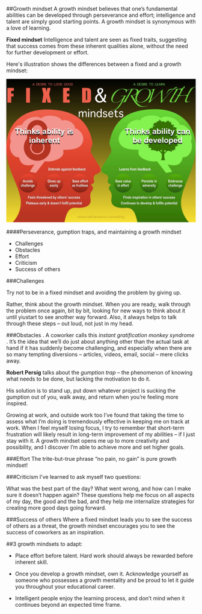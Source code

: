 ##Growth mindset
A growth mindset believes that one’s fundamental abilities can be developed through perseverance and effort; intelligence and talent are simply good starting points. A growth mindset is synonymous with a love of learning.

**Fixed mindset**
 Intelligence and talent are seen as fixed traits, suggesting that success comes from these inherent qualities alone, without the need for further development or effort.

Here's illustration shows the differences between a fixed and a growth mindset:

![growth-and-fixed-mindset](mindset.jpg)

####Perseverance, gumption traps, and maintaining a growth mindset
* Challenges
* Obstacles
* Effort
* Criticism
* Success of others


###Challenges

Try not to be  in a fixed mindset and avoiding the problem by giving up.

Rather, think about the growth mindset. When you are ready, walk through the problem once again, bit by bit, looking for new ways to think about it until yiustart to see another way forward. Also, it always helps to talk through these steps – out loud, not just in my head.

###Obstacles
. A coworker calls this *instant gratification monkey syndrome* . It’s the idea that we’ll do just about anything other than the actual task at hand if it has suddenly become challenging, and especially when there are so many tempting diversions – articles, videos, email, social – mere clicks away.

**Robert Persig** talks about the *gumption trap* – the phenomenon of knowing what needs to be done, but lacking the motivation to do it.

His solution is to stand up, put down whatever project is sucking the gumption out of you, walk away, and return when you’re feeling more inspired.

Growing at work, and outside work too
I’ve found that taking the time to assess what I’m doing is tremendously effective in keeping me on track at work. When I feel myself losing focus, I try to remember that short-term frustration will likely result in long-term improvement of my abilities – if I just stay with it. A growth mindset opens me up to more creativity and possibility, and I discover I’m able to achieve more and set higher goals.

###Effort
The trite-but-true phrase “no pain, no gain” is pure growth mindset!

###Criticism
I’ve learned to ask myself two questions:

What was the best part of the day?
What went wrong, and how can I make sure it doesn’t happen again?
These questions help me focus on all aspects of my day, the good and the bad, and they help me internalize strategies for creating more good days going forward.

###Success of others
Where a fixed mindset leads you to see the success of others as a threat, the growth mindset encourages you to see the success of coworkers as an inspiration.

##3 growth mindsets to adapt:
* Place effort before talent.
Hard work should always be rewarded before inherent skill.

* Once you develop a growth mindset, own it. Acknowledge yourself as someone who possesses a growth mentality and be proud to let it guide you throughout your educational career.

* Intelligent people enjoy the learning process, and don’t mind when it continues beyond an expected time frame.
